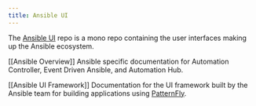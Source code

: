 ```yaml
---
title: Ansible UI
---
```

The [Ansible UI](https://github.com/ansible/ansible-ui) repo is a mono repo containing the user interfaces making up the Ansible ecosystem.

[[Ansible Overview]]
Ansible specific documentation for Automation Controller, Event Driven Ansible, and Automation Hub.

[[Ansible UI Framework]]
Documentation for the UI framework built by the Ansible team for building applications using [PatternFly](https://www.patternfly.org).
